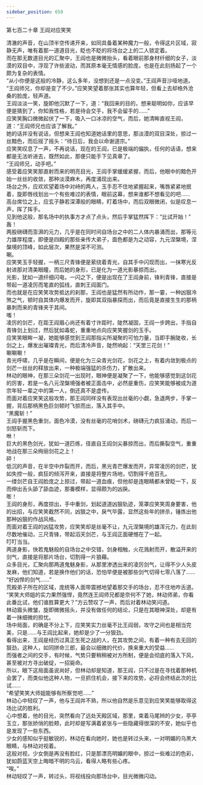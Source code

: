 ```yaml
---
sidebar_position: 658
---
```

 第七百二十章 王阎对应笑笑


清澈的声音，在山顶半空传递开来，如同具备着某种魔力一般，令得这片区域，寂静无声，唯有着那一道道目光，眨也不眨的将场台之上的二人锁定着。  
而在那无数道目光的汇聚中，王阎也是微微抬头，看着眼前那身材纤细的女子，淡漠的双目中，浮现了许些波动，而其原本毫无情感的脸庞，也是在此刻扬起了一个颇为复杂的表情。  
“从小你便是这般的冷静，这么多年，没想到还是一点没变。”王阎声音沙哑地道。  
“王阎师兄，你却是变了不少。”应笑笑望着那张其实也算年轻，但看上去却格外沧桑的脸庞，轻声道。  
王阎淡淡一笑，旋即他沉默了一下，道：“我回来的目的，想来聪明如你，应该早便是猜到了，你知我性格，若是待会交手，我不会留手的……”  
应笑笑胸口微微起伏了一下，吸入一口冰凉的空气，而后，她清眸直视王阎，道：“王阎师兄也应该了解我。”  
她的话并没有说话，但想来王阎也知道她话里的意思，那淡漠的双目深处，掠过一丝黯色，而后摇了摇头：“待日后，我会以命谢道宗。”  
应笑笑叹息了一声，不再说话，现在的王阎，已是极端的偏执，任何的话语，想来都是无法听进去，既然如此，那便只能手下见真章了。  
“王阎师兄，动手吧。”  
感受着应笑笑那直射而来的明亮目光，王阎手掌缓缓紧握，而后，他眼中的黯色开始一丝丝的收敛，那种淡漠麻木，再度涌现出来。  
场台之外，应欢欢望着场中对峙的两人，玉手忍不住地紧握起来，嘴唇紧紧地抿着，旋即唇线划出一个有些难过的表情，眼前这幕，想来谁都不想看见的吧……  
高台席位之上，应玄子静若深潭般的眼睛，盯着场中，而后双眼微闭，似是叹息一声，挥了挥手。  
见到他这般，那名场中的执事方才点了点头，然后手掌猛然挥下：“比试开始！”  
轰！  
两股磅礴而澎湃的元力，几乎是在同时间自场台之中的二人体内暴涌而出，那等元力雄厚程度，即便是四殿的那些亲传大弟子，面色都是为之动容，九元涅槃境，涅槃境的顶峰，如此层次，果然是深不可测。  
唰。  
应笑笑玉手轻握，一柄三尺青锋便是萦绕着青光，自其手中闪现而出，一抹寒光反射进那对清美眼瞳，而后她的身形，已是化为一道光影暴掠而出。  
光影，犹如一道纤细闪电，一闪之下，便是出现在了王阎身前，锋利青锋，直接是带起一道凌厉而笔直的弧线，直刺王阎面门。  
而也就是在应笑笑攻势抵达的刹那，王阎也是猛然有所动作，那一霎，一种凶狠冷煞之气，顿时自其体内爆发而开，旋即其双指暴探而出，而后竟是直接生生的那柄暴刺而来的青锋夹于其间。  
嗤！  
凌厉的剑芒，在距王阎眉心尚还有着寸许距时，陡然凝固，王阎一步跨出，手指自青锋剑上划过，然后犹如毒蛇，重重地点向应笑笑握剑的玉手。  
应笑笑眼眸一凝，她能够感觉到王阎那指尖所凝聚的可怕力量，当即手腕陡收，长剑之上，爆发出璀璨青光，而后清冷声音，陡然响起：“天罡三花剑！”  
唰唰唰！  
青光呼啸，几乎是在瞬间，便是化为三朵青光剑花，剑花之上，有着内敛到极点的剑芒一丝丝的释放出来，一种极端强猛的杀伤力，扩散出来。  
林动的眼神，在那三朵剑花一出现时，眼神便是凝聚了一下，他能够感觉到这剑花的厉害，若是一名八元涅槃境强者被正面击中，必然是重伤，应笑笑能够被成为道宗年轻一辈之中的第一人，倒还真不是虚传。  
而面对着应笑笑这般攻势，那王阎同样没有表现出丝毫的小觑，急退两步，手掌一握，背后那柄黑色巨剑顿时飞掠而出，落入其手中。  
“黑魔斩！”  
王阎手握黑色重剑，面色冷漠，没有丝毫的花哨剑术，磅礴元力疯狂涌动，而后一剑怒斩而下。  
咻！  
巨大的黑色剑光，犹如一道匹练，径直自王阎剑尖暴掠而出，而后撕裂空气，重重地战在那三朵绚丽剑花之上！  
砰！  
低沉的声音，在半空中炸裂而开，而后，黑光青芒爆发而开，异常凌厉的剑芒，犹如失控一般，疯狂的倾泻开来，直接是将整片场地，切割得千疮百孔。  
一缕剑芒自王阎脸庞之上掠过，带起一道血痕，但他却是连眼睛都未曾眨一下，反而伸出舌头舔了舔血迹，那番模样，显得颇为的凶戾。  
嘭！  
王阎的身形，再度掠出，手中重剑，划起道道凶狠轨迹，笼罩应笑笑周身要害，他的出招，与应笑笑截然不同，凶狠之中，戾气毕露，显然这些年的拼杀，锤炼出他那种凶狠的作战风格。  
而面对着王阎的凶猛攻势，应笑笑却是丝毫不让，九元涅槃境的雄浑元力，在此刻尽数地催动，三尺青锋，带起滔天剑芒，与王阎正面硬憾在了一起。  
叮叮当当。  
两道身影，快若鬼魅般的自场台之中交错，剑身相触，火花溅射而开，散溢开来的剑气，直接是将那片场台，切割得一片狼藉。  
众多目光，汇聚向那两道鬼魅身影，从那里渗透出来的凌厉剑气，让得不少人头皮发麻，他们知道，若是换作他们的话，恐怕早便是被那些剑气切得七零八落了……  
“好凶悍的剑气……”  
荒殿弟子所在的区域，庞统等人面带震撼地望着那交手的场台，忍不住地咋舌道。  
“笑笑大师姐的实力果然强悍，竟然连王阎师兄都是奈何不了她，林动师弟，你看此番比试，他们谁胜算更大？”方云赞叹了一声，而后对着林动笑问道。  
林动眉头微皱，旋即微微摇头，并没有做任何的结论，只是在其眼神深处，却是有着一抹细微的担忧。  
场中局面，的确是不分上下，应笑笑实力丝毫不比王阎弱，攻守之间也是相当完美，只是……与王阎比起来，她却是少了一分狠劲。  
看得出来，王阎是经历过真正生死之战的人，在其攻势之间，有着一种有去无回的狠劲，这种人，如同拼命三郎，最会以细微的代价，换来重大的受益……  
而强者之间的交手，有时候，气势只要稍稍被对方所制，便是会彻底的落入下风，甚至被对方寻出破绽，一招毙命。  
所以，眼下这局面虽说尚好，但林动却是知道，那王阎，只不过是在寻找着那种机会罢了，而类似他这种人物，一旦抓住机会，接下来的攻势，必将会终结此次的比试……  
“希望笑笑大师姐能够有所察觉吧……”  
林动心中轻叹了一声，他与王阎并不熟，所以他自然是乐意见到应笑笑能够取得这场比试的胜利。  
心中想着，他的目光，突然看向了远处天殿区域，那里，束着马尾辫的少女，亭亭玉立，那张娇俏的脸颊，此时却是写满着紧张与一些隐藏得很深的不安，她似乎也是发现了一些东西。  
少女的感知似乎挺敏锐的，林动在看向她时，她也是转过头来，一对明媚的乌黑大眼睛，与林动对视着。  
这般对视，少女倒是再没有脸红，只是那漂亮明媚的眼中，掠过一些难过的色彩，犹如蔚蓝天空上晦暗不明的乌云，看得人略有些心疼。  
“唉。”  
林动轻叹了一声，转过头，将视线投向那场台中，目光微微闪动。  
  
  
